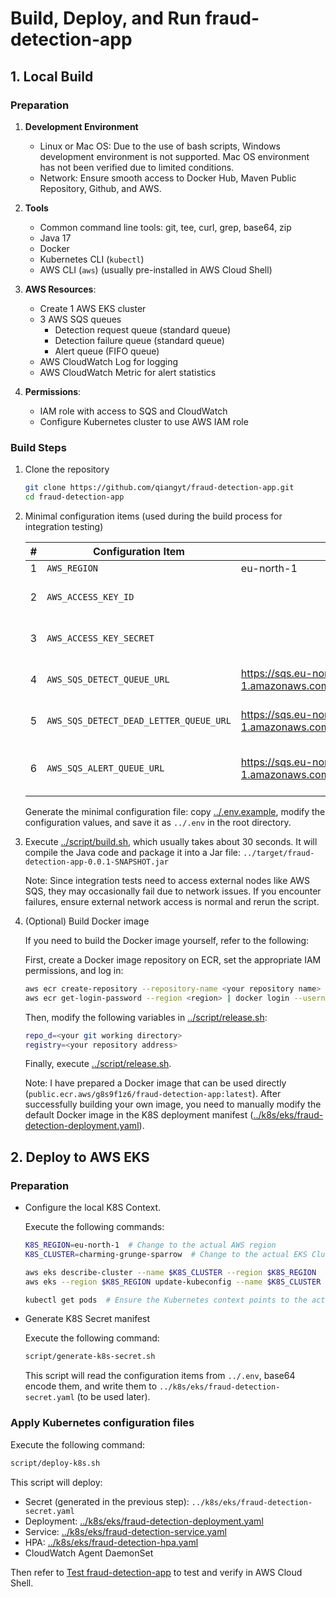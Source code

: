 # Build, Deploy, and Run fraud-detection-app

## 1. Local Build

### Preparation

1. **Development Environment**

   - Linux or Mac OS: Due to the use of bash scripts, Windows development environment is not supported. Mac OS environment has not been verified due to limited conditions.
   - Network: Ensure smooth access to Docker Hub, Maven Public Repository, Github, and AWS.

2. **Tools**

   - Common command line tools: git, tee, curl, grep, base64, zip
   - Java 17
   - Docker
   - Kubernetes CLI (`kubectl`)
   - AWS CLI (`aws`) (usually pre-installed in AWS Cloud Shell)

3. **AWS Resources**:
   - Create 1 AWS EKS cluster
   - 3 AWS SQS queues
     - Detection request queue (standard queue)
     - Detection failure queue (standard queue)
     - Alert queue (FIFO queue)
   - AWS CloudWatch Log for logging
   - AWS CloudWatch Metric for alert statistics

4. **Permissions**:
   - IAM role with access to SQS and CloudWatch
   - Configure Kubernetes cluster to use AWS IAM role

### Build Steps

1. Clone the repository

   ```bash
   git clone https://github.com/qiangyt/fraud-detection-app.git
   cd fraud-detection-app
   ```

2. Minimal configuration items (used during the build process for integration testing)

   | # | Configuration Item                      | Example Value         | Description                 |
   |---|----------------------------------------|-----------------------|-----------------------------|
   | 1 | `AWS_REGION`                           | eu-north-1            | AWS region                  |
   | 2 | `AWS_ACCESS_KEY_ID`                    |                       | AWS access key id           |
   | 3 | `AWS_ACCESS_KEY_SECRET`                |                       | AWS access key secret       |
   | 4 | `AWS_SQS_DETECT_QUEUE_URL`             | https://sqs.eu-north-1.amazonaws.com/820242901663/hsbc_fraud_detection               | Detection request queue URL |
   | 5 | `AWS_SQS_DETECT_DEAD_LETTER_QUEUE_URL` | https://sqs.eu-north-1.amazonaws.com/820242901663/hsbc_fraud_detection_dead_letter   | Detection failure queue URL |
   | 6 | `AWS_SQS_ALERT_QUEUE_URL`              | https://sqs.eu-north-1.amazonaws.com/820242901663/hsbc_fraud_alert.fifo              | Alert queue URL, must be FIFO queue |

   Generate the minimal configuration file: copy [../.env.example](../.env.example), modify the configuration values, and save it as `../.env` in the root directory.

3. Execute [../script/build.sh](../script/build.sh), which usually takes about 30 seconds. It will compile the Java code and package it into a Jar file: `../target/fraud-detection-app-0.0.1-SNAPSHOT.jar`

   Note: Since integration tests need to access external nodes like AWS SQS, they may occasionally fail due to network issues. If you encounter failures, ensure external network access is normal and rerun the script.

4. (Optional) Build Docker image

   If you need to build the Docker image yourself, refer to the following:

   First, create a Docker image repository on ECR, set the appropriate IAM permissions, and log in:

   ```bash
   aws ecr create-repository --repository-name <your repository name>
   aws ecr get-login-password --region <region> | docker login --username AWS --password-stdin <your repository address>
   ```

   Then, modify the following variables in [../script/release.sh](../script/release.sh):

   ```bash
   repo_d=<your git working directory>
   registry=<your repository address>
   ```

   Finally, execute [../script/release.sh](../script/release.sh).

   Note: I have prepared a Docker image that can be used directly (`public.ecr.aws/g8s9f1z6/fraud-detection-app:latest`). After successfully building your own image, you need to manually modify the default Docker image in the K8S deployment manifest ([../k8s/eks/fraud-detection-deployment.yaml](../k8s/eks/fraud-detection-deployment.yaml)).

## 2. Deploy to AWS EKS

### Preparation

- Configure the local K8S Context.

  Execute the following commands:

   ```bash
   K8S_REGION=eu-north-1  # Change to the actual AWS region
   K8S_CLUSTER=charming-grunge-sparrow  # Change to the actual EKS Cluster
   
   aws eks describe-cluster --name $K8S_CLUSTER --region $K8S_REGION
   aws eks --region $K8S_REGION update-kubeconfig --name $K8S_CLUSTER

   kubectl get pods  # Ensure the Kubernetes context points to the actual EKS cluster
   ```

- Generate K8S Secret manifest

  Execute the following command:

   ```bash
   script/generate-k8s-secret.sh
   ```

   This script will read the configuration items from `../.env`, base64 encode them, and write them to `../k8s/eks/fraud-detection-secret.yaml` (to be used later).

### Apply Kubernetes configuration files

  Execute the following command:

   ```bash
   script/deploy-k8s.sh
   ```

   This script will deploy:

   - Secret (generated in the previous step): `../k8s/eks/fraud-detection-secret.yaml`
   - Deployment: [../k8s/eks/fraud-detection-deployment.yaml](../k8s/eks/fraud-detection-deployment.yaml)
   - Service: [../k8s/eks/fraud-detection-service.yaml](../k8s/eks/fraud-detection-service.yaml)
   - HPA: [../k8s/eks/fraud-detection-hpa.yaml](../k8s/eks/fraud-detection-hpa.yaml)
   - CloudWatch Agent DaemonSet

   Then refer to [Test fraud-detection-app](./ut_and_it.md) to test and verify in AWS Cloud Shell.

